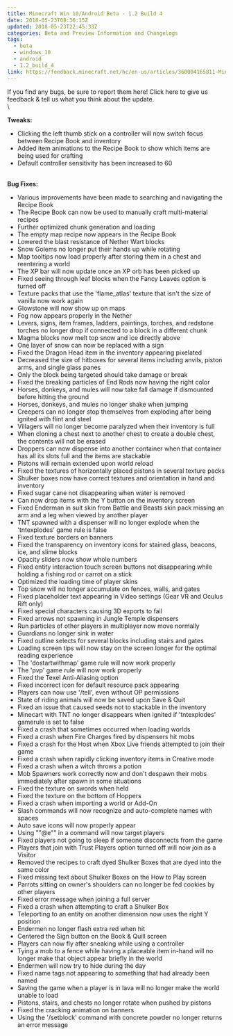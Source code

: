 ```yaml
---
title: Minecraft Win 10/Android Beta - 1.2 Build 4
date: 2018-05-23T08:36:15Z
updated: 2018-05-23T22:45:33Z
categories: Beta and Preview Information and Changelogs
tags:
  - beta
  - windows_10
  - android
  - 1.2_build_4
link: https://feedback.minecraft.net/hc/en-us/articles/360004165811-Minecraft-Win-10-Android-Beta-1-2-Build-4
---
```


If you find any bugs, be sure to report them here! Click here to give us feedback & tell us what you think about the update.\
\

**Tweaks:**

-   Clicking the left thumb stick on a controller will now switch focus between Recipe Book and inventory
-   Added item animations to the Recipe Book to show which items are being used for crafting
-   Default controller sensitivity has been increased to 60

\
**Bug Fixes:**

-   Various improvements have been made to searching and navigating the Recipe Book
-   The Recipe Book can now be used to manually craft multi-material recipes
-   Further optimized chunk generation and loading
-   The empty map recipe now appears in the Recipe Book
-   Lowered the blast resistance of Nether Wart blocks
-   Snow Golems no longer put their hands up while rotating
-   Map tooltips now load properly after storing them in a chest and reentering a world
-   The XP bar will now update once an XP orb has been picked up
-   Fixed seeing through leaf blocks when the Fancy Leaves option is turned off
-   Texture packs that use the \'flame_atlas\' texture that isn\'t the size of vanilla now work again
-   Glowstone will now show up on maps
-   Fog now appears properly in the Nether
-   Levers, signs, item frames, ladders, paintings, torches, and redstone torches no longer drop if connected to a block in a different chunk
-   Magma blocks now melt top snow and ice directly above
-   One layer of snow can now be replaced with a sign
-   Fixed the Dragon Head item in the inventory appearing pixelated
-   Decreased the size of hitboxes for several items including anvils, piston arms, and single glass panes
-   Only the block being targeted should take damage or break
-   Fixed the breaking particles of End Rods now having the right color
-   Horses, donkeys, and mules will now take fall damage if dismounted before hitting the ground
-   Horses, donkeys, and mules no longer shake when jumping
-   Creepers can no longer stop themselves from exploding after being ignited with flint and steel
-   Villagers will no longer become paralyzed when their inventory is full
-   When cloning a chest next to another chest to create a double chest, the contents will not be erased
-   Droppers can now dispense into another container when that container has all its slots full and the items are stackable
-   Pistons will remain extended upon world reload
-   Fixed the textures of horizontally placed pistons in several texture packs
-   Shulker boxes now have correct textures and orientation in hand and inventory
-   Fixed sugar cane not disappearing when water is removed
-   Can now drop items with the Y button on the inventory screen
-   Fixed Enderman in suit skin from Battle and Beasts skin pack missing an arm and a leg when viewed by another player
-   TNT spawned with a dispenser will no longer explode when the \'tntexplodes\' game rule is false
-   Fixed texture borders on banners
-   Fixed the transparency on inventory icons for stained glass, beacons, ice, and slime blocks
-   Opacity sliders now show whole numbers
-   Fixed entity interaction touch screen buttons not disappearing while holding a fishing rod or carrot on a stick
-   Optimized the loading time of player skins
-   Top snow will no longer accumulate on fences, walls, and gates
-   Fixed placeholder text appearing in Video settings (Gear VR and Oculus Rift only)
-   Fixed special characters causing 3D exports to fail
-   Fixed arrows not spawning in Jungle Temple dispensers
-   Run particles of other players in multiplayer now move normally
-   Guardians no longer sink in water
-   Fixed outline selects for several blocks including stairs and gates
-   Loading screen tips will now stay on the screen longer for the optimal reading experience
-   The \'dostartwithmap\' game rule will now work properly
-   The \'pvp\' game rule will now work properly
-   Fixed the Texel Anti-Aliasing option
-   Fixed incorrect icon for default resource pack appearing
-   Players can now use \'/tell\', even without OP permissions
-   State of riding animals will now be saved upon Save & Quit
-   Fixed an issue that caused seeds not to stackable in the inventory
-   Minecart with TNT no longer disappears when ignited if \'tntexplodes\' gamerule is set to false
-   Fixed a crash that sometimes occurred when loading worlds
-   Fixed a crash when Fire Charges fired by dispensers hit mobs
-   Fixed a crash for the Host when Xbox Live friends attempted to join their game
-   Fixed a crash when rapidly clicking inventory items in Creative mode
-   Fixed a crash when a witch throws a potion
-   Mob Spawners work correctly now and don\'t despawn their mobs immediately after spawn in some situations
-   Fixed the texture on swords when held
-   Fixed the texture on the bottom of Hoppers
-   Fixed a crash when importing a world or Add-On
-   Slash commands will now recognize and auto-complete names with spaces
-   Auto save icons will now properly appear
-   Using \"\"@e\"\" in a command will now target players
-   Fixed players not going to sleep if someone disconnects from the game
-   Players that join with Trust Players option turned off will now join as a Visitor
-   Removed the recipes to craft dyed Shulker Boxes that are dyed into the same color
-   Fixed missing text about Shulker Boxes on the How to Play screen
-   Parrots sitting on owner\'s shoulders can no longer be fed cookies by other players
-   Fixed error message when joining a full server
-   Fixed a crash when attempting to craft a Shulker Box
-   Teleporting to an entity on another dimension now uses the right Y position
-   Endermen no longer flash extra red when hit
-   Centered the Sign button on the Book & Quill screen
-   Players can now fly after sneaking while using a controller
-   Tying a mob to a fence while having a placeable item in-hand will no longer make that object appear briefly in the world
-   Endermen will now try to hide during the day
-   Fixed name tags not appearing to something that had already been named
-   Saving the game when a player is in lava will no longer make the world unable to load
-   Pistons, stairs, and chests no longer rotate when pushed by pistons
-   Fixed the cracking animation on banners
-   Using the \'/setblock\' command with concrete powder no longer returns an error message
